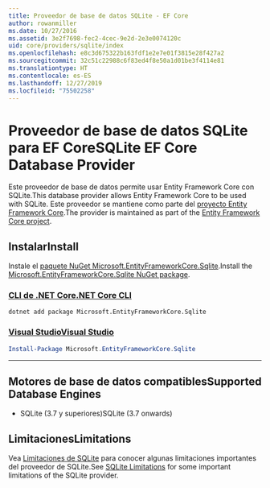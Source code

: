 ```yaml
---
title: Proveedor de base de datos SQLite - EF Core
author: rowanmiller
ms.date: 10/27/2016
ms.assetid: 3e2f7698-fec2-4cec-9e2d-2e3e0074120c
uid: core/providers/sqlite/index
ms.openlocfilehash: e8c3d675322b163fdf1e2e7e01f3815e28f427a2
ms.sourcegitcommit: 32c51c22988c6f83ed4f8e50a1d01be3f4114e81
ms.translationtype: HT
ms.contentlocale: es-ES
ms.lasthandoff: 12/27/2019
ms.locfileid: "75502258"
---
```

# <a name="sqlite-ef-core-database-provider"></a><span data-ttu-id="3a58d-102">Proveedor de base de datos SQLite para EF Core</span><span class="sxs-lookup"><span data-stu-id="3a58d-102">SQLite EF Core Database Provider</span></span>

<span data-ttu-id="3a58d-103">Este proveedor de base de datos permite usar Entity Framework Core con SQLite.</span><span class="sxs-lookup"><span data-stu-id="3a58d-103">This database provider allows Entity Framework Core to be used with SQLite.</span></span> <span data-ttu-id="3a58d-104">Este proveedor se mantiene como parte del [proyecto Entity Framework Core](https://github.com/aspnet/EntityFrameworkCore).</span><span class="sxs-lookup"><span data-stu-id="3a58d-104">The provider is maintained as part of the [Entity Framework Core project](https://github.com/aspnet/EntityFrameworkCore).</span></span>

## <a name="install"></a><span data-ttu-id="3a58d-105">Instalar</span><span class="sxs-lookup"><span data-stu-id="3a58d-105">Install</span></span>

<span data-ttu-id="3a58d-106">Instale el [paquete NuGet Microsoft.EntityFrameworkCore.Sqlite](https://www.nuget.org/packages/Microsoft.EntityFrameworkCore.Sqlite/).</span><span class="sxs-lookup"><span data-stu-id="3a58d-106">Install the [Microsoft.EntityFrameworkCore.Sqlite NuGet package](https://www.nuget.org/packages/Microsoft.EntityFrameworkCore.Sqlite/).</span></span>

### <a name="net-core-clitabdotnet-core-cli"></a>[<span data-ttu-id="3a58d-107">CLI de .NET Core</span><span class="sxs-lookup"><span data-stu-id="3a58d-107">.NET Core CLI</span></span>](#tab/dotnet-core-cli)

```dotnetcli
dotnet add package Microsoft.EntityFrameworkCore.Sqlite
```

### <a name="visual-studiotabvs"></a>[<span data-ttu-id="3a58d-108">Visual Studio</span><span class="sxs-lookup"><span data-stu-id="3a58d-108">Visual Studio</span></span>](#tab/vs)

``` powershell
Install-Package Microsoft.EntityFrameworkCore.Sqlite
```

***

## <a name="supported-database-engines"></a><span data-ttu-id="3a58d-109">Motores de base de datos compatibles</span><span class="sxs-lookup"><span data-stu-id="3a58d-109">Supported Database Engines</span></span>

* <span data-ttu-id="3a58d-110">SQLite (3.7 y superiores)</span><span class="sxs-lookup"><span data-stu-id="3a58d-110">SQLite (3.7 onwards)</span></span>

## <a name="limitations"></a><span data-ttu-id="3a58d-111">Limitaciones</span><span class="sxs-lookup"><span data-stu-id="3a58d-111">Limitations</span></span>

<span data-ttu-id="3a58d-112">Vea [Limitaciones de SQLite](limitations.md) para conocer algunas limitaciones importantes del proveedor de SQLite.</span><span class="sxs-lookup"><span data-stu-id="3a58d-112">See [SQLite Limitations](limitations.md) for some important limitations of the SQLite provider.</span></span>
